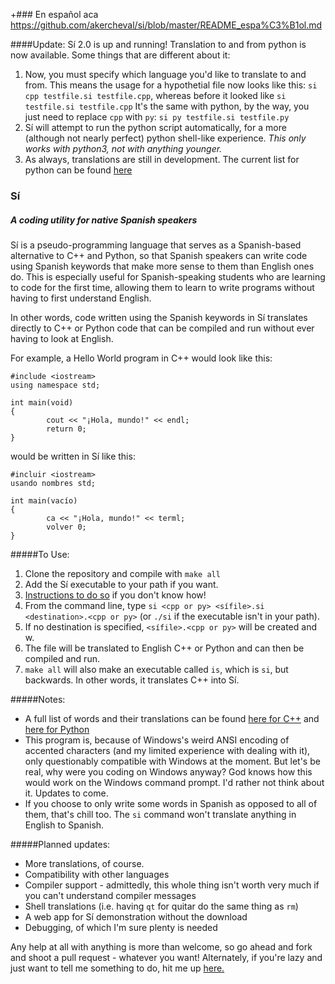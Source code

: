 +### En español aca https://github.com/akercheval/si/blob/master/README_espa%C3%B1ol.md

####Update:
Sí 2.0 is up and running! Translation to and from python is now available. 
Some things that are different about it:

1. Now, you must specify which language you'd like to translate to and from. This means the usage for a hypothetial file now looks like this: `si cpp testfile.si testfile.cpp`, whereas before it looked like `si testfile.si testfile.cpp` It's the same with python, by the way, you just need to replace `cpp` with `py`: `si py testfile.si testfile.py`
2. Sí will attempt to run the python script automatically, for a more (although not nearly perfect) python shell-like experience. *This only works with python3, not with anything younger.*
3. As always, translations are still in development. The current list for python can be found [here](https://docs.google.com/document/d/1-K0fD7VggYoBeeeJRqcQnw3W_9d-RqdDuT5c9MRoZ8E/edit?usp=sharing)

### Sí
##### A coding utility for native Spanish speakers

Sí is a pseudo-programming language that serves as a Spanish-based alternative to C++ and Python, so that Spanish speakers can write code using Spanish keywords that make more sense to them than English ones do. This is especially useful for Spanish-speaking students who are learning to code for the first time, allowing them to learn to write programs without having to first understand English.

In other words, code written using the Spanish keywords in Sí translates directly to C++ or Python code that can be compiled and run without ever having to look at English.

For example, a Hello World program in C++ would look like this:
```
#include <iostream>
using namespace std;

int main(void)
{
        cout << "¡Hola, mundo!" << endl;
        return 0;
}
```
would be written in Sí like this:
```
#incluir <iostream>
usando nombres std;

int main(vacío)
{
        ca << "¡Hola, mundo!" << terml;
        volver 0;
}
```

#####To Use:

1. Clone the repository and compile with `make all`
2. Add the Sí executable to your path if you want.
  1. [Instructions to do so](http://unix.stackexchange.com/questions/162134/how-to-execute-a-bash-script-without-typing) if you don't know how!
3. From the command line, type `si <cpp or py> <sífile>.si <destination>.<cpp or py>` (or `./si` if
the executable isn't in your path).
  1. If no destination is specified, `<sífile>.<cpp or py>` will be created and w.
4. The file will be translated to English C++ or Python and can then be compiled and run.
5. `make all` will also make an executable called `is`, which is `si`, but backwards. In other words, it translates C++ into Sí.

#####Notes:

* A full list of words and their translations can be found [here for C++](https://docs.google.com/document/d/1c7vxJ4XN6ZArNbPVxBXsT-MwcSWAqconURG9hyf_63w/edit?usp=sharing) and [here for Python](https://docs.google.com/document/d/1-K0fD7VggYoBeeeJRqcQnw3W_9d-RqdDuT5c9MRoZ8E/edit?usp=sharing)
* This program is, because of Windows's weird ANSI encoding of accented characters (and my limited experience with dealing with it), only questionably compatible with Windows at the moment. But let's be real, why were you coding on Windows anyway? God knows how this would work on the Windows command prompt. I'd rather not think about it. Updates to come.
* If you choose to only write some words in Spanish as opposed to all of them, that's chill too. The `si` command won't translate anything in English to Spanish.

#####Planned updates:

* More translations, of course.
* Compatibility with other languages
* Compiler support - admittedly, this whole thing isn't worth very much if you can't understand compiler messages
* Shell translations (i.e. having `qt` for quitar do the same thing as `rm`)
* A web app for Sí demonstration without the download
* Debugging, of which I'm sure plenty is needed

Any help at all with anything is more than welcome, so go ahead and fork and shoot a pull request - whatever you want!
Alternately, if you're lazy and just want to tell me something to do, hit me up [here.](http://goo.gl/forms/KPEAhqB33H3q5IcF2)
